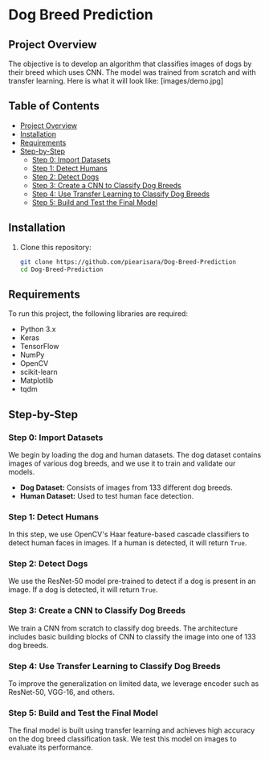# Dog Breed Prediction

## Project Overview

The objective is to develop an algorithm that classifies images of dogs by their breed which uses CNN. The model was trained from scratch and with transfer learning. Here is what it will look like:
[images/demo.jpg]

## Table of Contents

- [Project Overview](#project-overview)
- [Installation](#installation)
- [Requirements](#requirements)
- [Step-by-Step](#step-by-step)
  - [Step 0: Import Datasets](#step-0-import-datasets)
  - [Step 1: Detect Humans](#step-1-detect-humans)
  - [Step 2: Detect Dogs](#step-2-detect-dogs)
  - [Step 3: Create a CNN to Classify Dog Breeds](#step-3-create-a-cnn-to-classify-dog-breeds)
  - [Step 4: Use Transfer Learning to Classify Dog Breeds](#step-4-use-transfer-learning-to-classify-dog-breeds)
  - [Step 5: Build and Test the Final Model](#step-5-build-and-test-the-final-model)
## Installation
1. Clone this repository:
   ```bash
   git clone https://github.com/piearisara/Dog-Breed-Prediction
   cd Dog-Breed-Prediction
   
## Requirements

To run this project, the following libraries are required:

- Python 3.x
- Keras
- TensorFlow
- NumPy
- OpenCV
- scikit-learn
- Matplotlib
- tqdm


   
## Step-by-Step

### Step 0: Import Datasets

We begin by loading the dog and human datasets. The dog dataset contains images of various dog breeds, and we use it to train and validate our models.

- **Dog Dataset:** Consists of images from 133 different dog breeds.
- **Human Dataset:** Used to test human face detection.

### Step 1: Detect Humans

In this step, we use OpenCV's Haar feature-based cascade classifiers to detect human faces in images. If a human is detected, it will return `True`.

### Step 2: Detect Dogs

We use the ResNet-50 model pre-trained to detect if a dog is present in an image. If a dog is detected, it will return `True`.

### Step 3: Create a CNN to Classify Dog Breeds

We train a CNN from scratch to classify dog breeds. The architecture includes basic building blocks of CNN to classify the image into one of 133 dog breeds.

### Step 4: Use Transfer Learning to Classify Dog Breeds

To improve the generalization on limited data, we leverage encoder such as ResNet-50, VGG-16, and others. 

### Step 5: Build and Test the Final Model

The final model is built using transfer learning and achieves high accuracy on the dog breed classification task. We test this model on images to evaluate its performance.


